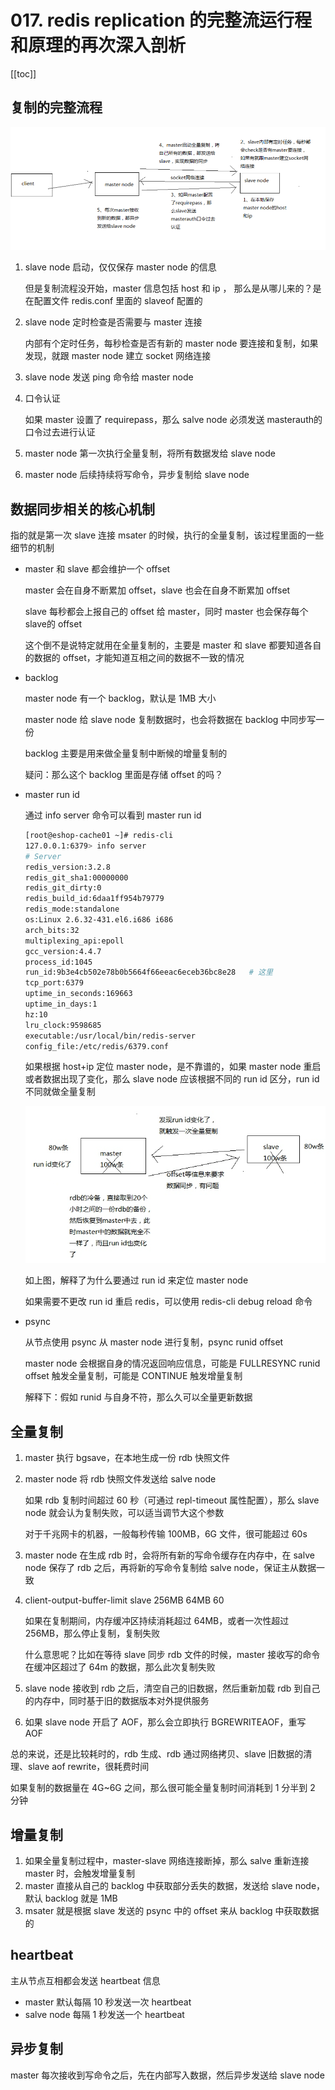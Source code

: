 # 017. redis replication 的完整流运行程和原理的再次深入剖析
[[toc]]

## 复制的完整流程
![](./assets/markdown-img-paste-20190321230059642.png)

1. slave node 启动，仅仅保存 master node 的信息

    但是复制流程没开始，master 信息包括 host 和 ip ，
    那么是从哪儿来的？是在配置文件 redis.conf 里面的 slaveof 配置的

2. slave node 定时检查是否需要与 master 连接

    内部有个定时任务，每秒检查是否有新的 master node 要连接和复制，如果发现，就跟 master node 建立 socket 网络连接
3. slave node 发送 ping 命令给 master node
4. 口令认证

    如果 master 设置了 requirepass，那么 salve node 必须发送 masterauth的口令过去进行认证
5. master node 第一次执行全量复制，将所有数据发给 slave node
6. master node 后续持续将写命令，异步复制给 slave node

## 数据同步相关的核心机制

指的就是第一次 slave 连接 msater 的时候，执行的全量复制，该过程里面的一些细节的机制

- master 和 slave 都会维护一个 offset

    master 会在自身不断累加 offset，slave 也会在自身不断累加 offset

    slave 每秒都会上报自己的 offset 给 master，同时 master 也会保存每个 slave的 offset

    这个倒不是说特定就用在全量复制的，主要是 master 和 slave 都要知道各自的数据的 offset，才能知道互相之间的数据不一致的情况

- backlog

  master node 有一个 backlog，默认是 1MB 大小

  master node 给 slave node 复制数据时，也会将数据在 backlog 中同步写一份

  backlog 主要是用来做全量复制中断候的增量复制的

  疑问：那么这个 backlog 里面是存储 offset 的吗？

- master run id

  通过 info server 命令可以看到 master run id

  ```bash
  [root@eshop-cache01 ~]# redis-cli
  127.0.0.1:6379> info server
  # Server
  redis_version:3.2.8
  redis_git_sha1:00000000
  redis_git_dirty:0
  redis_build_id:6daa1ff954b79779
  redis_mode:standalone
  os:Linux 2.6.32-431.el6.i686 i686
  arch_bits:32
  multiplexing_api:epoll
  gcc_version:4.4.7
  process_id:1045
  run_id:9b3e4cb502e78b0b5664f66eeac6eceb36bc8e28   # 这里
  tcp_port:6379
  uptime_in_seconds:169663
  uptime_in_days:1
  hz:10
  lru_clock:9598685
  executable:/usr/local/bin/redis-server
  config_file:/etc/redis/6379.conf
  ```

  如果根据 host+ip 定位 master node，是不靠谱的，如果 master node 重启或者数据出现了变化，那么 slave node 应该根据不同的 run id 区分，run id 不同就做全量复制

  ![](./assets/markdown-img-paste-20190321231251846.png)

  如上图，解释了为什么要通过 run id 来定位 master node

  如果需要不更改 run id 重启 redis，可以使用 redis-cli debug reload 命令

- psync

    从节点使用 psync 从 master node 进行复制，psync runid offset

    master node 会根据自身的情况返回响应信息，可能是 FULLRESYNC runid offset 触发全量复制，可能是 CONTINUE 触发增量复制

    解释下：假如 runid 与自身不符，那么久可以全量更新数据

## 全量复制

1. master 执行 bgsave，在本地生成一份 rdb 快照文件
2. master node 将 rdb 快照文件发送给 salve node

    如果 rdb 复制时间超过 60 秒（可通过 repl-timeout 属性配置），那么 slave node 就会认为复制失败，可以适当调节大这个参数

    对于千兆网卡的机器，一般每秒传输 100MB，6G 文件，很可能超过 60s
3. master node 在生成 rdb 时，会将所有新的写命令缓存在内存中，在 salve node 保存了 rdb 之后，再将新的写命令复制给 salve node，保证主从数据一致
4. client-output-buffer-limit slave 256MB 64MB 60

    如果在复制期间，内存缓冲区持续消耗超过 64MB，或者一次性超过 256MB，那么停止复制，复制失败

    什么意思呢？比如在等待 slave 同步 rdb 文件的时候，master 接收写的命令在缓冲区超过了 64m 的数据，那么此次复制失败
5. slave node 接收到 rdb 之后，清空自己的旧数据，然后重新加载 rdb 到自己的内存中，同时基于旧的数据版本对外提供服务
6. 如果 slave node 开启了 AOF，那么会立即执行 BGREWRITEAOF，重写 AOF

总的来说，还是比较耗时的，rdb 生成、rdb 通过网络拷贝、slave 旧数据的清理、slave aof rewrite，很耗费时间

如果复制的数据量在 4G~6G 之间，那么很可能全量复制时间消耗到 1 分半到 2 分钟

## 增量复制

1. 如果全量复制过程中，master-slave 网络连接断掉，那么 salve 重新连接 master 时，会触发增量复制
2. master 直接从自己的 backlog 中获取部分丢失的数据，发送给 slave node，默认 backlog 就是 1MB
3. msater 就是根据 slave 发送的 psync 中的 offset 来从 backlog 中获取数据的

## heartbeat

主从节点互相都会发送 heartbeat 信息

- master 默认每隔 10 秒发送一次 heartbeat
- salve node 每隔 1 秒发送一个 heartbeat

## 异步复制

master 每次接收到写命令之后，先在内部写入数据，然后异步发送给 slave node


<iframe  height="500px" width="100%" frameborder=0 allowfullscreen="true" :src="$withBase('/ads.html')"></iframe>